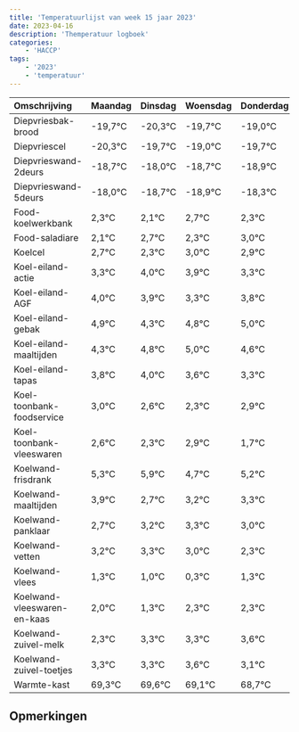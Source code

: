 ```yaml
---
title: 'Temperatuurlijst van week 15 jaar 2023'
date: 2023-04-16
description: 'Themperatuur logboek'
categories:
    - 'HACCP'
tags:
    - '2023'
    - 'temperatuur'
---
```

|Omschrijving|Maandag|Dinsdag|Woensdag|Donderdag|Vrijdag|Zaterdag|Zondag|
|:---|:---|:---|:---|:---|:---|:---|:---|
|Diepvriesbak-brood|-19,7°C|-20,3°C|-19,7°C|-19,0°C|-19,7°C|-19,9°C|-19,3°C|
|Diepvriescel|-20,3°C|-19,7°C|-19,0°C|-19,7°C|-19,9°C|-19,3°C|-19,7°C|
|Diepvrieswand-2deurs|-18,7°C|-18,0°C|-18,7°C|-18,9°C|-18,3°C|-18,7°C|-18,0°C|
|Diepvrieswand-5deurs|-18,0°C|-18,7°C|-18,9°C|-18,3°C|-18,7°C|-18,0°C|-18,1°C|
|Food-koelwerkbank|2,3°C|2,1°C|2,7°C|2,3°C|3,0°C|2,9°C|2,3°C|
|Food-saladiare|2,1°C|2,7°C|2,3°C|3,0°C|2,9°C|2,3°C|2,8°C|
|Koelcel|2,7°C|2,3°C|3,0°C|2,9°C|2,3°C|2,8°C|3,0°C|
|Koel-eiland-actie|3,3°C|4,0°C|3,9°C|3,3°C|3,8°C|4,0°C|3,6°C|
|Koel-eiland-AGF|4,0°C|3,9°C|3,3°C|3,8°C|4,0°C|3,6°C|3,3°C|
|Koel-eiland-gebak|4,9°C|4,3°C|4,8°C|5,0°C|4,6°C|4,3°C|4,9°C|
|Koel-eiland-maaltijden|4,3°C|4,8°C|5,0°C|4,6°C|4,3°C|4,9°C|3,7°C|
|Koel-eiland-tapas|3,8°C|4,0°C|3,6°C|3,3°C|3,9°C|2,7°C|3,2°C|
|Koel-toonbank-foodservice|3,0°C|2,6°C|2,3°C|2,9°C|1,7°C|2,2°C|2,3°C|
|Koel-toonbank-vleeswaren|2,6°C|2,3°C|2,9°C|1,7°C|2,2°C|2,3°C|2,0°C|
|Koelwand-frisdrank|5,3°C|5,9°C|4,7°C|5,2°C|5,3°C|5,0°C|4,3°C|
|Koelwand-maaltijden|3,9°C|2,7°C|3,2°C|3,3°C|3,0°C|2,3°C|3,3°C|
|Koelwand-panklaar|2,7°C|3,2°C|3,3°C|3,0°C|2,3°C|3,3°C|3,3°C|
|Koelwand-vetten|3,2°C|3,3°C|3,0°C|2,3°C|3,3°C|3,3°C|3,6°C|
|Koelwand-vlees|1,3°C|1,0°C|0,3°C|1,3°C|1,3°C|1,6°C|1,1°C|
|Koelwand-vleeswaren-en-kaas|2,0°C|1,3°C|2,3°C|2,3°C|2,6°C|2,1°C|1,7°C|
|Koelwand-zuivel-melk|2,3°C|3,3°C|3,3°C|3,6°C|3,1°C|2,7°C|3,8°C|
|Koelwand-zuivel-toetjes|3,3°C|3,3°C|3,6°C|3,1°C|2,7°C|3,8°C|2,6°C|
|Warmte-kast|69,3°C|69,6°C|69,1°C|68,7°C|69,8°C|68,6°C|69,3°C|

## Opmerkingen


